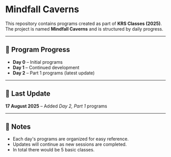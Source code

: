 # Mindfall Caverns  

This repository contains programs created as part of **KRS Classes (2025)**.  
The project is named **Mindfall Caverns** and is structured by daily progress.  

---

## 📅 Program Progress  
- **Day 0** – Initial programs  
- **Day 1** – Continued development  
- **Day 2** – Part 1 programs (latest update)  

---

## 🔄 Last Update  
**17 August 2025** – Added *Day 2, Part 1* programs  

---

## 📌 Notes  
- Each day's programs are organized for easy reference.  
- Updates will continue as new sessions are completed.
- In total there would be 5 basic classes.
